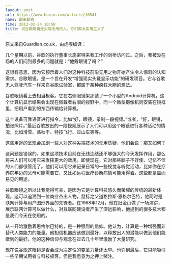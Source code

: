 ```yaml
---
layout: post
url: https://www.huxiu.com/article/10541
name: 翻来翻去
time: 2013-02-24 10:58
title: 说谷歌眼镜是尖端无用的人，你们都太实用主义了
---
```

原文来自Guardian.co.uk，由虎嗅编译：

几个星期以前，谷歌的执行董事长施密特来我工作的剑桥访问过。之后，我被没在场的人们问到最多的问题就是：“他戴眼镜了吗？”

这很有意思，因为它预示着人们对这种科技前沿无用之物开始产生令人惊奇的认知需求。谷歌眼镜，是一个旨在开发“增强现实头戴显示功能”的研发项目。它与谷歌无人驾驶汽车一样来自谷歌试验室，都属于某种疯狂大胆的想法。

谷歌眼镜看上去相当极客。它在右侧眼镜架那装了一个小型的Android计算机，这个计算机显示结果会出现在佩戴者右眼的视野中，而一个微型摄像机则安装在镜框里，把用户看到的东西传输给计算机。

这个设备可靠语音进行指令。比如“好，眼镜，录制一段视频。”或者，“好，眼镜，拍张照片。”最近谷歌放出的一段视频展示了人们可以用这个眼镜进行各种活动的情况，比如滑雪、荡秋千、特技飞行、过山车等等。

这些用途的呈现会加剧一些人对这种尖端技术的无用质疑，他们会说：那又如何？

这问题是错误的。如果这项技术目前在无线连结还不够强大的今天发挥作用，那么将来人们可以用它来发挥更大的效用。即使现在，它对那些脑子不好使、记忆不佳的人们都很管用了。他们可以用它来记录日常的一些视觉与听觉活动，比如你在疗养院年迈的父母可能需要它，又比如远程医疗诊断病情可能用得着。这些都是显而易见的用途。

谷歌眼镜之所以让我觉得可亲，是因为它是计算科技悠久而荣耀的传统的最新体现。这可以追溯到一位商业杰出人物，鼠标之父道格拉斯·恩格尔巴特，他同时是联网计算与用户图形界面的先锋者。在1968年12月，他在旧金山做了一场演讲，展示联网计算可以做什么，对互联网建设者产生了深远影响，他提到的很多技术都是我们今天在使用的。

从一开始激励着恩格尔巴特的，是一种强烈的信仰。他认为，计算是一种增强而非替代人类能力的能量。他相信机器应该做到最好，以释放出人的潜能以做到他们能做到的最好。他的这种信仰与观念在过去几十年里激励了大量研究。

现在说谷歌这眼镜是否会成为决定性的变革力量还太早。也许到最后，它只能吸引一些早期试用者与科技极客。但是我愿意为之押上赌注。

